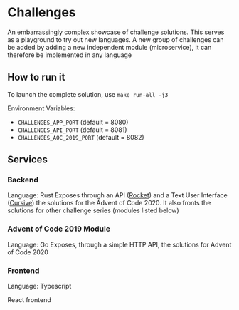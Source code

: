 # Challenges

An embarrassingly complex showcase of challenge solutions. This serves as a playground to try out new languages. A new group of challenges can be added by adding a new independent module (microservice), it can therefore be implemented in any language

## How to run it

To launch the complete solution, use `make run-all -j3`

Environment Variables:

* `CHALLENGES_APP_PORT` (default = 8080)
* `CHALLENGES_API_PORT` (default = 8081)
* `CHALLENGES_AOC_2019_PORT` (default = 8082)

## Services

### Backend

Language: Rust
Exposes through an API ([Rocket](https://rocket.rs/)) and a Text User Interface ([Cursive](https://github.com/gyscos/cursive)) the solutions for the Advent of Code 2020. It also fronts the solutions for other challenge series (modules listed below)

### Advent of Code 2019 Module

Language: Go
Exposes, through a simple HTTP API, the solutions for Advent of Code 2020

### Frontend

Language: Typescript

React frontend
